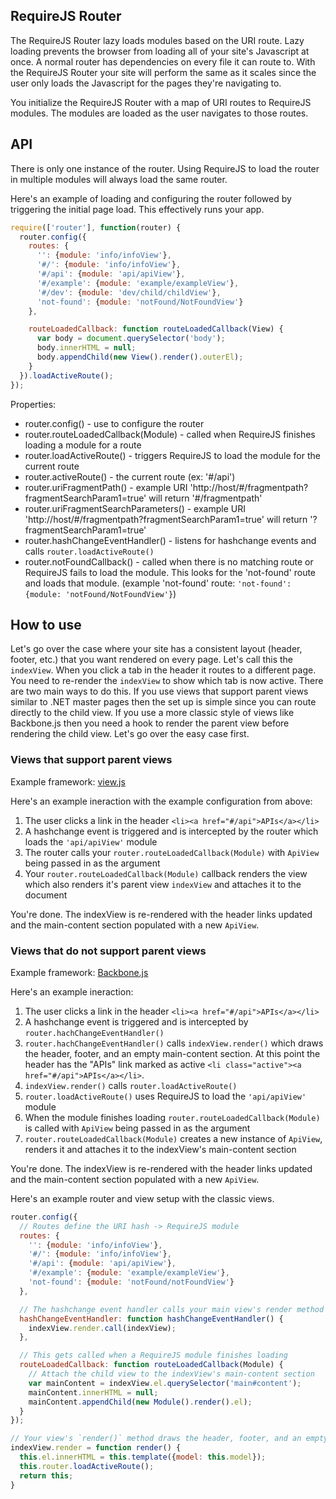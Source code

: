 ## RequireJS Router
The RequireJS Router lazy loads modules based on the URI route. Lazy loading prevents the browser from loading all of your site's Javascript at once. A normal router has dependencies on every file it can route to. With the RequireJS Router your site will perform the same as it scales since the user only loads the Javascript for the pages they're navigating to.

You initialize the RequireJS Router with a map of URI routes to RequireJS modules. The modules are loaded as the user navigates to those routes.

## API
There is only one instance of the router. Using RequireJS to load the router in multiple modules will always load the same router.

Here's an example of loading and configuring the router followed by triggering the initial page load. This effectively runs your app.
```js
require(['router'], function(router) {
  router.config({
    routes: {
      '': {module: 'info/infoView'},
      '#/': {module: 'info/infoView'},
      '#/api': {module: 'api/apiView'},
      '#/example': {module: 'example/exampleView'},
      '#/dev': {module: 'dev/child/childView'},
      'not-found': {module: 'notFound/NotFoundView'}
    },

    routeLoadedCallback: function routeLoadedCallback(View) {
      var body = document.querySelector('body');
      body.innerHTML = null;
      body.appendChild(new View().render().outerEl);
    }
  }).loadActiveRoute();
});
```

Properties:
- router.config() - use to configure the router
- router.routeLoadedCallback(Module) - called when RequireJS finishes loading a module for a route
- router.loadActiveRoute() - triggers RequireJS to load the module for the current route
- router.activeRoute() - the current route (ex: '#/api')
- router.uriFragmentPath() - example URI 'http://host/#/fragmentpath?fragmentSearchParam1=true' will return '#/fragmentpath'
- router.uriFragmentSearchParameters() - example URI 'http://host/#/fragmentpath?fragmentSearchParam1=true' will return '?fragmentSearchParam1=true'
- router.hashChangeEventHandler() - listens for hashchange events and calls `router.loadActiveRoute()`
- router.notFoundCallback() - called when there is no matching route or RequireJS fails to load the module. This looks for the 'not-found' route and loads that module. (example 'not-found' route: `'not-found': {module: 'notFound/NotFoundView'}`)

## How to use
Let's go over the case where your site has a consistent layout (header, footer, etc.) that you want rendered on every page. Let's call this the `indexView`. When you click a tab in the header it routes to a different page. You need to re-render the `indexView` to show which tab is now active. There are two main ways to do this. If you use views that support parent views similar to .NET master pages then the set up is simple since you can route directly to the child view. If you use a more classic style of views like Backbone.js then you need a hook to render the parent view before rendering the child view. Let's go over the easy case first.

### Views that support parent views
Example framework: [view.js](http://erikringsmuth.github.io/view-js/)

Here's an example ineraction with the example configuration from above:

1. The user clicks a link in the header `<li><a href="#/api">APIs</a></li>`
2. A hashchange event is triggered and is intercepted by the router which loads the `'api/apiView'` module
3. The router calls your `router.routeLoadedCallback(Module)` with `ApiView` being passed in as the argument
4. Your `router.routeLoadedCallback(Module)` callback renders the view which also renders it's parent view `indexView` and attaches it to the document

You're done. The indexView is re-rendered with the header links updated and the main-content section populated with a new `ApiView`.

### Views that do not support parent views
Example framework: [Backbone.js](http://backbonejs.org/)

Here's an example ineraction:

1. The user clicks a link in the header `<li><a href="#/api">APIs</a></li>`
2. A hashchange event is triggered and is intercepted by `router.hachChangeEventHandler()`
3. `router.hachChangeEventHandler()` calls `indexView.render()` which draws the header, footer, and an empty main-content section. At this point the header has the "APIs" link marked as active `<li class="active"><a href="#/api">APIs</a></li>`.
4. `indexView.render()` calls `router.loadActiveRoute()`
5. `router.loadActiveRoute()` uses RequireJS to load the `'api/apiView'` module
6. When the module finishes loading `router.routeLoadedCallback(Module)` is called with `ApiView` being passed in as the argument
7. `router.routeLoadedCallback(Module)` creates a new instance of `ApiView`, renders it and attaches it to the indexView's main-content section

You're done. The indexView is re-rendered with the header links updated and the main-content section populated with a new `ApiView`.

Here's an example router and view setup with the classic views.
```js
router.config({
  // Routes define the URI hash -> RequireJS module
  routes: {
    '': {module: 'info/infoView'},
    '#/': {module: 'info/infoView'},
    '#/api': {module: 'api/apiView'},
    '#/example': {module: 'example/exampleView'},
    'not-found': {module: 'notFound/notFoundView'}
  },

  // The hashchange event handler calls your main view's render method
  hashChangeEventHandler: function hashChangeEventHandler() {
    indexView.render.call(indexView);
  },

  // This gets called when a RequireJS module finishes loading
  routeLoadedCallback: function routeLoadedCallback(Module) {
    // Attach the child view to the indexView's main-content section
    var mainContent = indexView.el.querySelector('main#content');
    mainContent.innerHTML = null;
    mainContent.appendChild(new Module().render().el);
  }
});

// Your view's `render()` method draws the header, footer, and an empty main-content section which the `router.routeLoadedCallback()` method populates
indexView.render = function render() {
  this.el.innerHTML = this.template({model: this.model});
  this.router.loadActiveRoute();
  return this;
}
```
